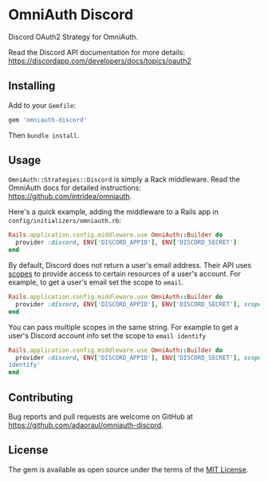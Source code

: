 # OmniAuth Discord

Discord OAuth2 Strategy for OmniAuth.

Read the Discord API documentation for more details: https://discordapp.com/developers/docs/topics/oauth2

## Installing

Add to your `Gemfile`:

```ruby
gem 'omniauth-discord'
```

Then `bundle install`.

## Usage

`OmniAuth::Strategies::Discord` is simply a Rack middleware. Read the OmniAuth docs for detailed instructions: https://github.com/intridea/omniauth.

Here's a quick example, adding the middleware to a Rails app in `config/initializers/omniauth.rb`:

```ruby
Rails.application.config.middleware.use OmniAuth::Builder do
  provider :discord, ENV['DISCORD_APPID'], ENV['DISCORD_SECRET']
end
```

By default, Discord does not return a user's email address. Their API uses
[scopes](https://discordapp.com/developers/docs/topics/oauth2#scopes) to provide
access to certain resources of a user's account. For example, to get a user's
email set the scope to `email`.

```ruby
Rails.application.config.middleware.use OmniAuth::Builder do
  provider :discord, ENV['DISCORD_APPID'], ENV['DISCORD_SECRET'], scope: 'email'
end
```

You can pass multiple scopes in the same string. For example to get a user's
Discord account info set the scope to `email identify`


```ruby
Rails.application.config.middleware.use OmniAuth::Builder do
  provider :discord, ENV['DISCORD_APPID'], ENV['DISCORD_SECRET'], scope: 'email
identify'
end
```

## Contributing

Bug reports and pull requests are welcome on GitHub at https://github.com/adaoraul/omniauth-discord.


## License

The gem is available as open source under the terms of the [MIT License](http://opensource.org/licenses/MIT).
